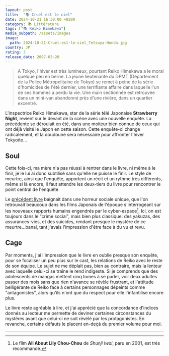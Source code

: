 ```yaml
---
layout: post
title:  "📚 Cruel est le ciel"
date: 2024-10-21 16:30:00 +0200
category: 📚 Littérature
tags: ["📚 Reiko Himekawa"]
media_subpath: /assets/images
image:
  path: 2024-10-21-Cruel-est-le-ciel_Tetsuya-Honda.jpg
country: JP
rating: 3
release_date: 2007-03-20
---
```


>A Tokyo, l'hiver est très lumineux, pourtant Reiko Himekawa a le moral quelque peu en berne. La jeune lieutenante du DPMT (Département de la Police Métropolitaine de Tokyo) se remet à peine de la série d'homicides de l'été dernier, une terrifiante affaire dans laquelle l'un de ses hommes a perdu la vie.
Une main sectionnée est retrouvée dans un mini-van abandonné près d'une rivière, dans un quartier excentré.

L'inspectrice Reiko Himekawa, star de la série télé Japonaise **Strawberry Night**, revient sur le devant de la scène avec une nouvelle enquête. La précédente se déroulait en été, dans une moiteur bien connue de ceux qui ont déjà visité le Japon en cette saison. Cette enquête-ci change radicalement, et la doudoune sera nécessaire pour affronter l'hiver Tokyoïte...

##  Soul

Cette fois-ci, ma mère n'a pas réussi à rentrer dans le livre, ni même à le finir, je le lui ai donc subtilisé sans qu'elle ne puisse le finir. Le style de meurtre, ainsi que l'enquête, apportent un récit et un rythme très différents, même si là encore, il faut attendre les deux-tiers du livre pour rencontrer le point central de l'enquête

Le [précédent livre](/posts/rouge-est-la-nuit/) baignait dans une horreur sociale unique, que l'on retrouvait beaucoup dans les films Japonais de l'époque s'interrogeant sur les nouveaux rapports humains engendrés par le cyber-espace[^1]. Ici, on est toujours dans le "crime social", mais bien plus classique: des yakuzas, des assurances-vies, et des suicides, rendant presque le mystère de ce meurtre...banal, tant j'avais l'impression d'être face à du vu et revu.

##  Cage

Par moments, j'ai l'impression que le livre en oublie presque son enquête, pour se focaliser un peu plus sur le cast, les relations de Reiko avec le reste de son équipe. Le sujet ne me déplait pas, bien au contraire, mais la lenteur avec laquelle celui-ci se traîne le rend indigeste. Si je comprends que des adolescents de mangas mettent cinq tomes à se parler, voir deux adultes passer des mois sans que rien n'avance se révèle frustrant, et l'attitude belligérante de Reiko face à certains personnages dépeints comme "antagonistes", alors qu'ils n'ont que du respect pour elle l'infantilise encore plus.

Le livre reste agréable à lire, et j'ai apprécié que la concordance d'indices donnés au lecteur me permette de deviner certaines circonstances du mystères avant que celui-ci ne soit révélé par les protagonistes. En revanche, certains défauts le placent en-deçà du premier volume pour moi.


* * *
[^1]: Le film **All About Lily Chou-Chou** de *Shunji Iwai*, paru en 2001, est très recommandé.

